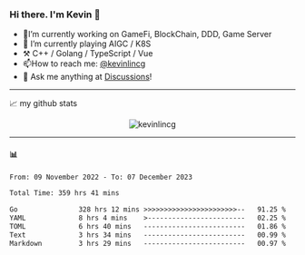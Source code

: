 ### Hi there. I'm Kevin 👋

- 🔭I’m currently working on GameFi, BlockChain, DDD, Game Server
- 🌱 I’m currently playing AIGC / K8S
-   :hammer_and_pick: C++ / Golang / TypeScript / Vue
- 📫How to reach me: [@kevinlincg](https://twitter.com/kevinlincg) 
-   :thought_balloon: Ask me anything at [Discussions](https://github.com/kevinlincg/kevinlincg/discussions/new)!

---

📈 my github stats

<p align="center"> <img src="https://github-readme-stats-ouuan.vercel.app/api?username=kevinlincg&theme=dark&show_icons=true&count_private=true" alt="kevinlincg" />

---

#### :bar_chart: 

<!--START_SECTION:waka-->

```txt
From: 09 November 2022 - To: 07 December 2023

Total Time: 359 hrs 41 mins

Go               328 hrs 12 mins >>>>>>>>>>>>>>>>>>>>>>>--   91.25 %
YAML             8 hrs 4 mins    >------------------------   02.25 %
TOML             6 hrs 40 mins   -------------------------   01.86 %
Text             3 hrs 34 mins   -------------------------   00.99 %
Markdown         3 hrs 29 mins   -------------------------   00.97 %
```

<!--END_SECTION:waka-->
